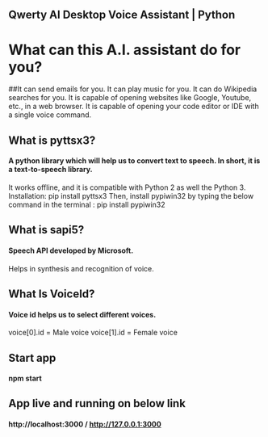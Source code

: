 ## Qwerty AI Desktop Voice Assistant | Python

# What can this A.I. assistant do for you?
##It can send emails for you.
It can play music for you.
It can do Wikipedia searches for you.
It is capable of opening websites like Google, Youtube, etc., in a web browser.
It is capable of opening your code editor or IDE with a single voice command.

## What is pyttsx3?
#### A python library which will help us to convert text to speech. In short, it is a text-to-speech library.
It works offline, and it is compatible with Python 2 as well the Python 3.
Installation:
pip install pyttsx3
Then, install pypiwin32 by typing the below command in the terminal :
pip install pypiwin32

## What is sapi5?
#### Speech API developed by Microsoft.
Helps in synthesis and recognition of voice.

## What Is VoiceId?
#### Voice id helps us to select different voices.
voice[0].id = Male voice 
voice[1].id = Female voice

## Start app
#### npm start

## App live and running on below link
#### http://localhost:3000 / http://127.0.0.1:3000
